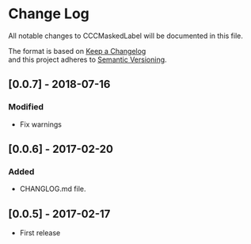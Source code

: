 # Change Log
All notable changes to CCCMaskedLabel will be documented in this file.

The format is based on [Keep a Changelog](http://keepachangelog.com/) <br>
and this project adheres to [Semantic Versioning](http://semver.org/).

## [0.0.7] - 2018-07-16
### Modified
- Fix warnings

## [0.0.6] - 2017-02-20
### Added
- CHANGLOG.md file.

## [0.0.5] - 2017-02-17
- First release

